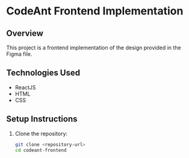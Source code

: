 # CodeAnt Frontend Implementation

## Overview
This project is a frontend implementation of the design provided in the Figma file.

## Technologies Used
- ReactJS
- HTML
- CSS

## Setup Instructions
1. Clone the repository:
   ```bash
   git clone <repository-url>
   cd codeant-frontend
